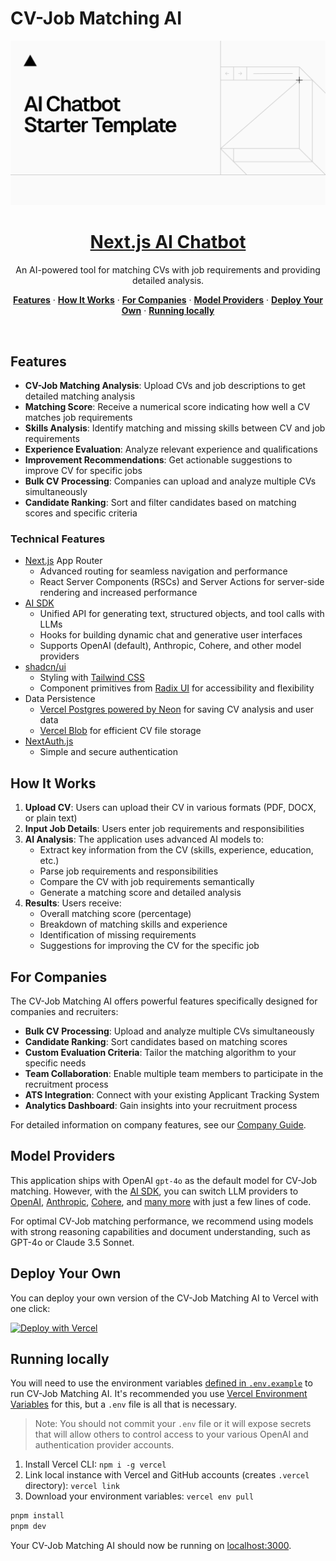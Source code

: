 # CV-Job Matching AI

<a href="https://chat.vercel.ai/">
  <img alt="Next.js 14 and App Router-ready AI chatbot." src="app/(chat)/opengraph-image.png">
  <h1 align="center">Next.js AI Chatbot</h1>
</a>

<p align="center">
  An AI-powered tool for matching CVs with job requirements and providing detailed analysis.
</p>

<p align="center">
  <a href="#features"><strong>Features</strong></a> ·
  <a href="#how-it-works"><strong>How It Works</strong></a> ·
  <a href="#for-companies"><strong>For Companies</strong></a> ·
  <a href="#model-providers"><strong>Model Providers</strong></a> ·
  <a href="#deploy-your-own"><strong>Deploy Your Own</strong></a> ·
  <a href="#running-locally"><strong>Running locally</strong></a>
</p>
<br/>

## Features

- **CV-Job Matching Analysis**: Upload CVs and job descriptions to get detailed matching analysis
- **Matching Score**: Receive a numerical score indicating how well a CV matches job requirements
- **Skills Analysis**: Identify matching and missing skills between CV and job requirements
- **Experience Evaluation**: Analyze relevant experience and qualifications
- **Improvement Recommendations**: Get actionable suggestions to improve CV for specific jobs
- **Bulk CV Processing**: Companies can upload and analyze multiple CVs simultaneously
- **Candidate Ranking**: Sort and filter candidates based on matching scores and specific criteria

### Technical Features

- [Next.js](https://nextjs.org) App Router
  - Advanced routing for seamless navigation and performance
  - React Server Components (RSCs) and Server Actions for server-side rendering and increased performance
- [AI SDK](https://sdk.vercel.ai/docs)
  - Unified API for generating text, structured objects, and tool calls with LLMs
  - Hooks for building dynamic chat and generative user interfaces
  - Supports OpenAI (default), Anthropic, Cohere, and other model providers
- [shadcn/ui](https://ui.shadcn.com)
  - Styling with [Tailwind CSS](https://tailwindcss.com)
  - Component primitives from [Radix UI](https://radix-ui.com) for accessibility and flexibility
- Data Persistence
  - [Vercel Postgres powered by Neon](https://vercel.com/storage/postgres) for saving CV analysis and user data
  - [Vercel Blob](https://vercel.com/storage/blob) for efficient CV file storage
- [NextAuth.js](https://github.com/nextauthjs/next-auth)
  - Simple and secure authentication

## How It Works

1. **Upload CV**: Users can upload their CV in various formats (PDF, DOCX, or plain text)
2. **Input Job Details**: Users enter job requirements and responsibilities
3. **AI Analysis**: The application uses advanced AI models to:
   - Extract key information from the CV (skills, experience, education, etc.)
   - Parse job requirements and responsibilities
   - Compare the CV with job requirements semantically
   - Generate a matching score and detailed analysis
4. **Results**: Users receive:
   - Overall matching score (percentage)
   - Breakdown of matching skills and experience
   - Identification of missing requirements
   - Suggestions for improving the CV for the specific job

## For Companies

The CV-Job Matching AI offers powerful features specifically designed for companies and recruiters:

- **Bulk CV Processing**: Upload and analyze multiple CVs simultaneously
- **Candidate Ranking**: Sort candidates based on matching scores
- **Custom Evaluation Criteria**: Tailor the matching algorithm to your specific needs
- **Team Collaboration**: Enable multiple team members to participate in the recruitment process
- **ATS Integration**: Connect with your existing Applicant Tracking System
- **Analytics Dashboard**: Gain insights into your recruitment process

For detailed information on company features, see our [Company Guide](docs/05-for-companies.md).

## Model Providers

This application ships with OpenAI `gpt-4o` as the default model for CV-Job matching. However, with the [AI SDK](https://sdk.vercel.ai/docs), you can switch LLM providers to [OpenAI](https://openai.com), [Anthropic](https://anthropic.com), [Cohere](https://cohere.com/), and [many more](https://sdk.vercel.ai/providers/ai-sdk-providers) with just a few lines of code.

For optimal CV-Job matching performance, we recommend using models with strong reasoning capabilities and document understanding, such as GPT-4o or Claude 3.5 Sonnet.

## Deploy Your Own

You can deploy your own version of the CV-Job Matching AI to Vercel with one click:

[![Deploy with Vercel](https://vercel.com/button)](https://vercel.com/new/clone?repository-url=https%3A%2F%2Fgithub.com%2Fvercel%2Fai-chatbot&env=AUTH_SECRET,OPENAI_API_KEY&envDescription=Learn%20more%20about%20how%20to%20get%20the%20API%20Keys%20for%20the%20application&envLink=https%3A%2F%2Fgithub.com%2Fvercel%2Fai-chatbot%2Fblob%2Fmain%2F.env.example&demo-title=CV-Job%20Matching%20AI&demo-description=An%20AI-powered%20tool%20for%20matching%20CVs%20with%20job%20requirements%20and%20providing%20detailed%20analysis.&demo-url=https%3A%2F%2Fchat.vercel.ai&stores=[{%22type%22:%22postgres%22},{%22type%22:%22blob%22}])

## Running locally

You will need to use the environment variables [defined in `.env.example`](.env.example) to run CV-Job Matching AI. It's recommended you use [Vercel Environment Variables](https://vercel.com/docs/projects/environment-variables) for this, but a `.env` file is all that is necessary.

> Note: You should not commit your `.env` file or it will expose secrets that will allow others to control access to your various OpenAI and authentication provider accounts.

1. Install Vercel CLI: `npm i -g vercel`
2. Link local instance with Vercel and GitHub accounts (creates `.vercel` directory): `vercel link`
3. Download your environment variables: `vercel env pull`

```bash
pnpm install
pnpm dev
```

Your CV-Job Matching AI should now be running on [localhost:3000](http://localhost:3000/).
